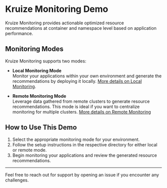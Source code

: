 # Kruize Monitoring Demo

Kruize Monitoring provides actionable optimized resource recommendations at container and namespace level based on application performance. 

## Monitoring Modes

Kruize Monitoring supports two modes:

- **Local Monitoring Mode**  
  Monitor your applications within your own environment and generate the recommendations by deploying it locally. [More details on Local Monitoring](https://github.com/kruize/autotune/blob/master/design/KruizeLocalAPI.md).

- **Remote Monitoring Mode**  
  Leverage data gathered from remote clusters to generate resource recommendations. This mode is ideal if you want to centralize monitoring for multiple clusters. [More details on Remote Monitoring](https://github.com/kruize/autotune/blob/master/design/MonitoringModeAPI.md)


## How to Use This Demo

1. Select the appropriate monitoring mode for your environment.
2. Follow the setup instructions in the respective directory for either local or remote mode.
3. Begin monitoring your applications and review the generated resource recommendations.


---

Feel free to reach out for support by opening an issue if you encounter any challenges.
